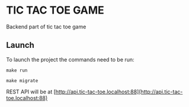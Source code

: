 # TIC TAC TOE GAME
Backend part of tic tac toe game

## Launch
To launch the project the commands need to be run:

``
make run
``

``
make migrate
``

REST API will be at [http://api.tic-tac-toe.localhost:88](http://api.tic-tac-toe.localhost:88)

